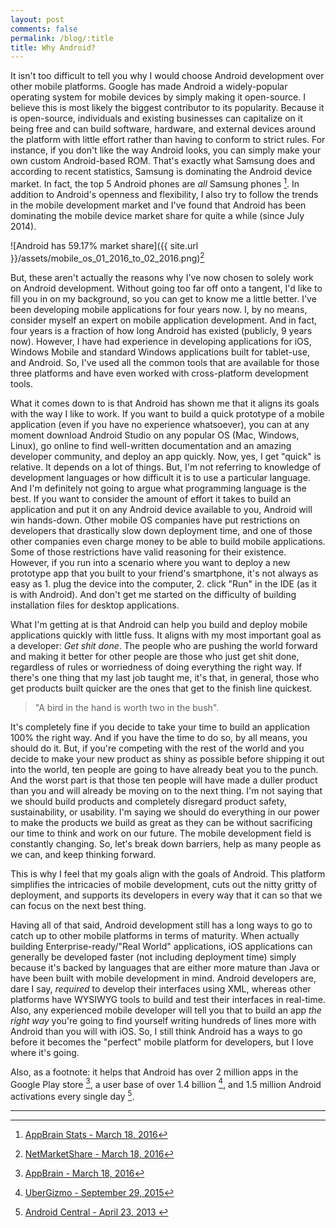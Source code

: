 ```yaml
---
layout: post
comments: false
permalink: /blog/:title
title: Why Android?
---
```


It isn't too difficult to tell you why I would choose Android development over other mobile platforms. Google has made Android a widely-popular operating system for mobile devices by simply making it open-source. I believe this is most likely the biggest contributor to its popularity. Because it is open-source, individuals and existing businesses can capitalize on it being free and can build software, hardware, and external devices around the platform with little effort rather than having to conform to strict rules. For instance, if you don't like the way Android looks, you can simply make your own custom Android-based ROM. That's exactly what Samsung does and according to recent statistics, Samsung is dominating the Android device market. In fact, the top 5 Android phones are _all_ Samsung phones [^fn-footnote_one]. In addition to Android's openness and flexibility, I also try to follow the trends in the mobile development market and I've found that Android has been dominating the mobile device market share for quite a while (since July 2014).

![Android has 59.17% market share]({{ site.url }}/assets/mobile_os_01_2016_to_02_2016.png)[^fn-footnote_two]

But, these aren't actually the reasons why I've now chosen to solely work on Android development. Without going too far off onto a tangent, I'd like to fill you in on my background, so you can get to know me a little better. I've been developing mobile applications for four years now. I, by no means, consider myself an expert on mobile application development. And in fact, four years is a fraction of how long Android has existed (publicly, 9 years now). However, I have had experience in developing applications for iOS, Windows Mobile and standard Windows applications built for tablet-use, and Android. So, I've used all the common tools that are available for those three platforms and have even worked with cross-platform development tools.

What it comes down to is that Android has shown me that it aligns its goals with the way I like to work. If you want to build a quick prototype of a mobile application (even if you have no experience whatsoever), you can at any moment download Android Studio on any popular OS (Mac, Windows, Linux), go online to find well-written documentation and an amazing developer community, and deploy an app quickly. Now, yes, I get "quick" is relative. It depends on a lot of things. But, I'm not referring to knowledge of development languages or how difficult it is to use a particular language. And I'm definitely not going to argue what programming language is the best. If you want to consider the amount of effort it takes to build an application and put it on any Android device available to you, Android will win hands-down. Other mobile OS companies have put restrictions on developers that drastically slow down deployment time, and one of those other companies even charge money to be able to build mobile applications. Some of those restrictions have valid reasoning for their existence. However, if you run into a scenario where you want to deploy a new prototype app that you built to your friend's smartphone, it's not always as easy as 1. plug the device into the computer, 2. click "Run" in the IDE (as it is with Android). And don't get me started on the difficulty of building installation files for desktop applications.

What I'm getting at is that Android can help you build and deploy mobile applications quickly with little fuss. It aligns with my most important goal as a developer: _Get shit done_.
The people who are pushing the world forward and making it better for other people are those who just get shit done, regardless of rules or worriedness of doing everything the right way. If there's one thing that my last job taught me, it's that, in general, those who get products built quicker are the ones that get to the finish line quickest.

> "A bird in the hand is worth two in the bush".

It's completely fine if you decide to take your time to build an application 100% the right way. And if you have the time to do so, by all means, you should do it. But, if you're competing with the rest of the world and you decide to make your new product as shiny as possible before shipping it out into the world, ten people are going to have already beat you to the punch. And the worst part is that those ten people will have made a duller product than you and will already be moving on to the next thing.
I'm not saying that we should build products and completely disregard product safety, sustainability, or usability. I'm saying we should do everything in our power to make the products we build as great as they can be without sacrificing our time to think and work on our future. The mobile development field is constantly changing. So, let's break down barriers, help as many people as we can, and keep thinking forward.

This is why I feel that my goals align with the goals of Android. This platform simplifies the intricacies of mobile development, cuts out the nitty gritty of deployment, and supports its developers in every way that it can so that we can focus on the next best thing.

Having all of that said, Android development still has a long ways to go to catch up to other mobile platforms in terms of maturity. When actually building Enterprise-ready/"Real World" applications, iOS applications can generally be developed faster (not including deployment time) simply because it's backed by languages that are either more mature than Java or have been built with mobile development in mind. Android developers are, dare I say, _required_ to develop their interfaces using XML, whereas other platforms have WYSIWYG tools to build and test their interfaces in real-time. Also, any experienced mobile developer will tell you that to build an app _the right way_ you're going to find yourself writing hundreds of lines more with Android than you will with iOS.
So, I still think Android has a ways to go before it becomes the "perfect" mobile platform for developers, but I love where it's going.

Also, as a footnote: it helps that Android has over 2 million apps in the Google Play store [^fn-footnote_three], a user base of over 1.4 billion [^fn-footnote_four], and 1.5 million Android activations every single day [^fn-footnote_five].


-----

[^fn-footnote_one]: [AppBrain Stats - March 18, 2016](http://www.appbrain.com/stats/stats-index)
[^fn-footnote_two]: [NetMarketShare - March 18, 2016](http://marketshare.hitslink.com/)
[^fn-footnote_three]: [AppBrain - March 18, 2016](http://www.appbrain.com/stats/stats-index)
[^fn-footnote_four]: [UberGizmo - September 29, 2015](http://www.ubergizmo.com/2015/09/over-1-4-billion-people-are-now-using-android/?utm_source=mainrss)
[^fn-footnote_five]: [Android Central - April 23, 2013 ](http://www.engadget.com/2013/04/16/eric-schmidt-google-now-at-1-5-million-android-activations-per/)